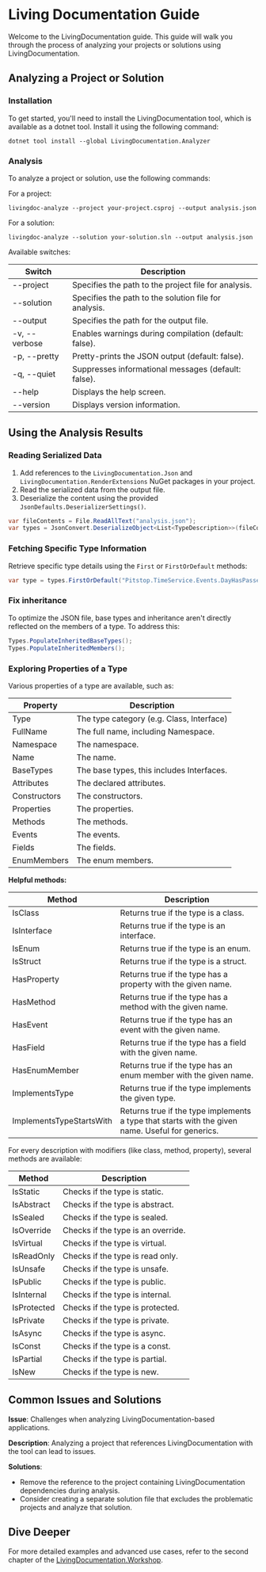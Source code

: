 # Living Documentation Guide

Welcome to the LivingDocumentation guide.
This guide will walk you through the process of analyzing your projects or solutions using LivingDocumentation.

## Analyzing a Project or Solution

### Installation

To get started, you'll need to install the LivingDocumentation tool, which is available as a dotnet tool. Install it using the following command:

```shell
dotnet tool install --global LivingDocumentation.Analyzer
```

### Analysis

To analyze a project or solution, use the following commands:

For a project:

```shell
livingdoc-analyze --project your-project.csproj --output analysis.json
```

For a solution:

```shell
livingdoc-analyze --solution your-solution.sln --output analysis.json
```

Available switches:

| Switch        | Description                                           |
| ------------- | ----------------------------------------------------- |
| --project     | Specifies the path to the project file for analysis.  |
| --solution    | Specifies the path to the solution file for analysis. |
| --output      | Specifies the path for the output file.               |
| -v, --verbose | Enables warnings during compilation (default: false). |
| -p, --pretty  | Pretty-prints the JSON output (default: false).       |
| -q, --quiet   | Suppresses informational messages (default: false).   |
| --help        | Displays the help screen.                             |
| --version     | Displays version information.                         |

## Using the Analysis Results

### Reading Serialized Data

1. Add references to the `LivingDocumentation.Json` and `LivingDocumentation.RenderExtensions` NuGet packages in your project.
2. Read the serialized data from the output file.
3. Deserialize the content using the provided `JsonDefaults.DeserializerSettings()`.

```csharp
var fileContents = File.ReadAllText("analysis.json");
var types = JsonConvert.DeserializeObject<List<TypeDescription>>(fileContents, JsonDefaults.DeserializerSettings())!.ToList();
```

### Fetching Specific Type Information

Retrieve specific type details using the `First` or `FirstOrDefault` methods:

```csharp
var type = types.FirstOrDefault("Pitstop.TimeService.Events.DayHasPassed");
```

### Fix inheritance

To optimize the JSON file, base types and inheritance aren't directly reflected on the members of a type. To address this:

```csharp
Types.PopulateInheritedBaseTypes();
Types.PopulateInheritedMembers();
```

### Exploring Properties of a Type

Various properties of a type are available, such as:

| Property     | Description                               |
| ------------ | ----------------------------------------- |
| Type         | The type category (e.g. Class, Interface) |
| FullName     | The full name, including Namespace.       |
| Namespace    | The namespace.                            |
| Name         | The name.                                 |
| BaseTypes    | The base types, this includes Interfaces. |
| Attributes   | The declared attributes.                  |
| Constructors | The constructors.                         |
| Properties   | The properties.                           |
| Methods      | The methods.                              |
| Events       | The events.                               |
| Fields       | The fields.                               |
| EnumMembers  | The enum members.                         |

**Helpful methods:**

| Method                   | Description                                                                                      |
| ------------------------ | ------------------------------------------------------------------------------------------------ |
| IsClass                  | Returns true if the type is a class.                                                             |
| IsInterface              | Returns true if the type is an interface.                                                        |
| IsEnum                   | Returns true if the type is an enum.                                                             |
| IsStruct                 | Returns true if the type is a struct.                                                            |
| HasProperty              | Returns true if the type has a property with the given name.                                     |
| HasMethod                | Returns true if the type has a method with the given name.                                       |
| HasEvent                 | Returns true if the type has an event with the given name.                                       |
| HasField                 | Returns true if the type has a field with the given name.                                        |
| HasEnumMember            | Returns true if the type has an enum member with the given name.                                 |
| ImplementsType           | Returns true if the type implements the given type.                                              |
| ImplementsTypeStartsWith | Returns true if the type implements a type that starts with the given name. Useful for generics. |

For every description with modifiers (like class, method, property), several methods are available:

| Method      | Description                        |
| ----------- | ---------------------------------- |
| IsStatic    | Checks if the type is static.      |
| IsAbstract  | Checks if the type is abstract.    |
| IsSealed    | Checks if the type is sealed.      |
| IsOverride  | Checks if the type is an override. |
| IsVirtual   | Checks if the type is virtual.     |
| IsReadOnly  | Checks if the type is read only.   |
| IsUnsafe    | Checks if the type is unsafe.      |
| IsPublic    | Checks if the type is public.      |
| IsInternal  | Checks if the type is internal.    |
| IsProtected | Checks if the type is protected.   |
| IsPrivate   | Checks if the type is private.     |
| IsAsync     | Checks if the type is async.       |
| IsConst     | Checks if the type is a const.     |
| IsPartial   | Checks if the type is partial.     |
| IsNew       | Checks if the type is new.         |

## Common Issues and Solutions

**Issue**: Challenges when analyzing LivingDocumentation-based applications.

**Description**: Analyzing a project that references LivingDocumentation with the tool can lead to issues.

**Solutions**:

* Remove the reference to the project containing LivingDocumentation dependencies during analysis.
* Consider creating a separate solution file that excludes the problematic projects and analyze that solution.

## Dive Deeper

For more detailed examples and advanced use cases, refer to the second chapter of the [LivingDocumentation.Workshop](https://github.com/eNeRGy164/LivingDocumentation.Workshop/).
